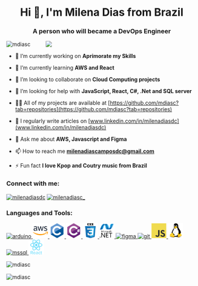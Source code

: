 <h1 align="center">Hi 👋, I'm Milena Dias from Brazil</h1>
<h3 align="center">A person who will became a DevOps Engineer</h3>
<img align="right" width="400" src="https://camo.githubusercontent.com/fada7431365af4f5c20d93346b76b175d2d12c38ad046b69ee0c8f5c58835e41/68747470733a2f2f696d616765732e73717561726573706163652d63646e2e636f6d2f636f6e74656e742f76312f3566343032613964346531323162376638353062343337342f313539383034303830353431392d5149455a4946344b4c51415042305656364235382f4170702d446576656c6f7065722e676966">

<p align="left"> <img src="https://komarev.com/ghpvc/?username=mdiasc&label=Profile%20views&color=0e75b6&style=flat" alt="mdiasc" /> </p>

- 🔭 I’m currently working on **Aprimorate my Skills**

- 🌱 I’m currently learning **AWS and React**

- 👯 I’m looking to collaborate on **Cloud Computing projects**

- 🤝 I’m looking for help with **JavaScript, React, C#, .Net and SQL server**

- 👨‍💻 All of my projects are available at [https://github.com/mdiasc?tab=repositories](https://github.com/mdiasc?tab=repositories)

- 📝 I regularly write articles on [www.linkedin.com/in/milenadiasdc](www.linkedin.com/in/milenadiasdc)

- 💬 Ask me about **AWS, Javascript and Figma**

- 📫 How to reach me **milenadiascamposdc@gmail.com**

- ⚡ Fun fact **I love Kpop and Coutry music from Brazil**

<h3 align="left">Connect with me:</h3>
<p align="left">
<a href="https://linkedin.com/in/milenadiasdc" target="blank"><img align="center" src="https://raw.githubusercontent.com/rahuldkjain/github-profile-readme-generator/master/src/images/icons/Social/linked-in-alt.svg" alt="milenadiasdc" height="30" width="40" /></a>
<a href="https://instagram.com/milenadiasc_" target="blank"><img align="center" src="https://raw.githubusercontent.com/rahuldkjain/github-profile-readme-generator/master/src/images/icons/Social/instagram.svg" alt="milenadiasc_" height="30" width="40" /></a>
</p>

<h3 align="left">Languages and Tools:</h3>
<p align="left"> <a href="https://www.arduino.cc/" target="_blank" rel="noreferrer"> <img src="https://cdn.worldvectorlogo.com/logos/arduino-1.svg" alt="arduino" width="40" height="40"/> </a> <a href="https://aws.amazon.com" target="_blank" rel="noreferrer"> <img src="https://raw.githubusercontent.com/devicons/devicon/master/icons/amazonwebservices/amazonwebservices-original-wordmark.svg" alt="aws" width="40" height="40"/> </a> <a href="https://www.cprogramming.com/" target="_blank" rel="noreferrer"> <img src="https://raw.githubusercontent.com/devicons/devicon/master/icons/c/c-original.svg" alt="c" width="40" height="40"/> </a> <a href="https://www.w3schools.com/cs/" target="_blank" rel="noreferrer"> <img src="https://raw.githubusercontent.com/devicons/devicon/master/icons/csharp/csharp-original.svg" alt="csharp" width="40" height="40"/> </a> <a href="https://www.w3schools.com/css/" target="_blank" rel="noreferrer"> <img src="https://raw.githubusercontent.com/devicons/devicon/master/icons/css3/css3-original-wordmark.svg" alt="css3" width="40" height="40"/> </a> <a href="https://dotnet.microsoft.com/" target="_blank" rel="noreferrer"> <img src="https://raw.githubusercontent.com/devicons/devicon/master/icons/dot-net/dot-net-original-wordmark.svg" alt="dotnet" width="40" height="40"/> </a> <a href="https://www.figma.com/" target="_blank" rel="noreferrer"> <img src="https://www.vectorlogo.zone/logos/figma/figma-icon.svg" alt="figma" width="40" height="40"/> </a> <a href="https://git-scm.com/" target="_blank" rel="noreferrer"> <img src="https://www.vectorlogo.zone/logos/git-scm/git-scm-icon.svg" alt="git" width="40" height="40"/> </a> <a href="https://developer.mozilla.org/en-US/docs/Web/JavaScript" target="_blank" rel="noreferrer"> <img src="https://raw.githubusercontent.com/devicons/devicon/master/icons/javascript/javascript-original.svg" alt="javascript" width="40" height="40"/> </a> <a href="https://www.linux.org/" target="_blank" rel="noreferrer"> <img src="https://raw.githubusercontent.com/devicons/devicon/master/icons/linux/linux-original.svg" alt="linux" width="40" height="40"/> </a> <a href="https://www.microsoft.com/en-us/sql-server" target="_blank" rel="noreferrer"> <img src="https://www.svgrepo.com/show/303229/microsoft-sql-server-logo.svg" alt="mssql" width="40" height="40"/> </a> <a href="https://reactjs.org/" target="_blank" rel="noreferrer"> <img src="https://raw.githubusercontent.com/devicons/devicon/master/icons/react/react-original-wordmark.svg" alt="react" width="40" height="40"/> </a> </p>

<p><img align="center" src="https://github-readme-stats.vercel.app/api/top-langs?username=mdiasc&show_icons=true&locale=en&layout=compact" alt="mdiasc" /></p>

<p><img align="center" src="https://github-readme-streak-stats.herokuapp.com/?user=mdiasc&" alt="mdiasc" /></p>
